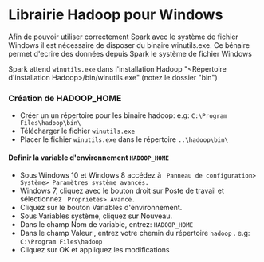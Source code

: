 
# Librairie Hadoop pour Windows

Afin de pouvoir utiliser correctement Spark avec le système de fichier Windows il est nécessaire de disposer du binaire winutils.exe.
Ce bénaire permet d'ecrire des données depuis Spark le système de fichier Windows

Spark attend ```winutils.exe``` dans l'installation Hadoop "<Répertoire d'installation Hadoop>/bin/winutils.exe" (notez le dossier "bin")

### Création de HADOOP_HOME

- Créer un un répertoire pour les binaire hadoop: e.g: ```C:\Program Files\hadoop\bin\```
- Télécharger le fichier ```winutils.exe```
- Placer le fichier ```winutils.exe``` dans le répertoire ```..\hadoop\bin\```


#### Definir la variable d'environnement ```HADOOP_HOME```

- Sous Windows 10 et Windows 8 accédez à ``` Panneau de configuration> Système> Paramètres système avancés.```
- Windows 7, cliquez avec le bouton droit sur Poste de travail et sélectionnez ``` Propriétés> Avancé.```
- Cliquez sur le bouton Variables d'environnement.
- Sous Variables système, cliquez sur Nouveau.
- Dans le champ Nom de variable, entrez: ```HADOOP_HOME ```
- Dans le champ Valeur , entrez votre chemin du répertoire ```hadoop``` . e.g: ```C:\Program Files\hadoop```
- Cliquez sur OK et appliquez les modifications 


